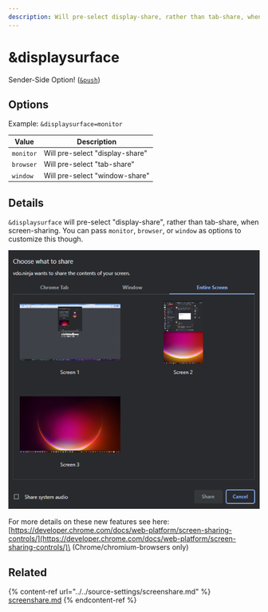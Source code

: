 ```yaml
---
description: Will pre-select display-share, rather than tab-share, when screen-sharing
---
```


# \&displaysurface

Sender-Side Option! ([`&push`](../../source-settings/push.md))

## Options

Example: `&displaysurface=monitor`

| Value     | Description                     |
| --------- | ------------------------------- |
| `monitor` | Will pre-select "display-share" |
| `browser` | Will pre-select "tab-share"     |
| `window`  | Will pre-select "window-share"  |

## Details

`&displaysurface` will pre-select "display-share", rather than tab-share, when screen-sharing. You can pass `monitor`, `browser`, or `window` as options to customize this though.

![](<../../.gitbook/assets/image (1) (1).png>)

For more details on these new features see here:\
[https://developer.chrome.com/docs/web-platform/screen-sharing-controls/](https://developer.chrome.com/docs/web-platform/screen-sharing-controls/)\
(Chrome/chromium-browsers only)

## Related

{% content-ref url="../../source-settings/screenshare.md" %}
[screenshare.md](../../source-settings/screenshare.md)
{% endcontent-ref %}
